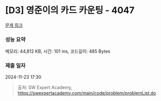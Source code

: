 # [D3] 영준이의 카드 카운팅 - 4047 

[문제 링크](https://swexpertacademy.com/main/code/problem/problemDetail.do?contestProbId=AWIsY84KEPMDFAWN) 

### 성능 요약

메모리: 44,812 KB, 시간: 101 ms, 코드길이: 485 Bytes

### 제출 일자

2024-11-23 17:30



> 출처: SW Expert Academy, https://swexpertacademy.com/main/code/problem/problemList.do